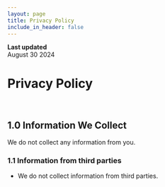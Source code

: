 ```yaml
---
layout: page
title: Privacy Policy
include_in_header: false
---
```


**Last updated**  
August 30 2024

# Privacy Policy

<br>

## 1.0 Information We Collect
We do not collect any information from you.

### 1.1 Information from third parties
- We do not collect information from third parties.
